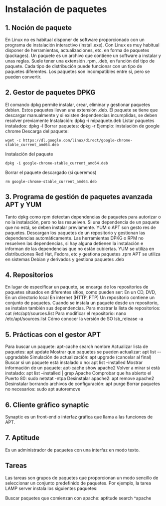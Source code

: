 
# Instalación de paquetes
## 1. Noción de paquete
En Linux no es habitual disponer de software proporcionado con un programa de instalación interactivo (install.exe). Con Linux es muy habitual disponer de herramientas, actualizaciones, etc. en forma de paquetes (packages). 
Un paquete es un archivo que contiene un software a instalar y unas reglas. Suele tener una extensión .rpm, .deb, en función del tipo de paquete. Cada tipo de distribución puede funcionar con un tipo de paquetes diferentes. Los paquetes son incompatibles entre sí, pero se pueden convertir.
## 2. Gestor de paquetes DPKG
El comando dpkg permite instalar, crear, eliminar y gestionar paquetes debian. Estos paquetes llevan una extensión .deb. El paquete se tiene que descargar manualmente y si existen dependencias incumplidas, se deben resolver previamente
Instalación: dpkg -i mipaquete.deb
Listar paquetes instalados: dpkg -l
Borrar paquetes: dpkg -r
Ejemplo: instalación de google chrome
Descarga del paquete: 

    wget -c https://dl.google.com/linux/direct/google-chrome-stable_current_amd64.deb
    
Instalación del paquete

    dpkg -i google-chrome-stable_current_amd64.deb
    
Borrar el paquete descargado (si queremos)

    rm google-chrome-stable_current_amd64.deb
    
## 3. Programa de gestión de paquetes avanzada APT y YUM
Tanto dpkg como rpm detectan dependencias de paquetes para autorizar o no la instalación, pero no las resuelven. Si una dependencia de un paquete que no está, se deben instalar previamente.
YUM o APT son gesto
res de paquetes. Descargan los paquetes de un repositorio y gestionan las dependencias automáticamente. Las herramientas DPKG o RPM no resuelven las dependencias, si hay alguna detienen la instalación e informan de las dependencias que no están cubiertas.
YUM se utiliza en distribuciones Red Hat, Fedora, etc y gestiona paquetes .rpm
APT se utiliza en sistemas Debian y derivados y gestiona paquetes .deb
## 4. Repositorios
En lugar de especificar un paquete, se encarga de los repositorios de paquetes situados en diferentes sitios, como pueden ser:
En un CD, DVD, 
En un directorio local
En internet (HTTP, FTP)
Un repositorio contiene un conjunto de paquetes. Cuando se instala un paquete desde un repositorio, se instalan también sus dependencias.
Para mostrar la lista de repositorios: cat /etc/apt/sources.list
Para modificar el repositorio: nano /etc/apt/sources.list
Cómo conocer la versión de SO
lsb_release -a
## 5. Prácticas con el gestor APT
Para buscar un paquete: apt-cache search nombre
Actualizar lista de paquetes: apt update
Mostrar que paquetes se pueden actualizar: apt list --upgradable
Simulación de actualización: apt upgrade (cancelar al final)
Buscar si un paquete està instalado o no: apt list –installed
Mostrar información de un paquete: apt-cache show apache2
Volver a mirar si està instalado: apt list –installed | grep Apache
Comprobar que ha abierto el Puerto 80: sudo netstat -ntpa
Desinstalar apache2: apt remove apache2
Desinstalar borrando archivos de configuración: apt purge
Borrar paquetes no necesarios: sudo apt autoremove
## 6. Cliente gráfico synaptic
Synaptic es un front-end o interfaz gráfica que llama a las funciones de APT.
## 7. Aptitude
Es un administrador de paquetes con una interfaz en modo texto.

## Tareas
Las tareas son grupos de paquetes que proporcionan un modo sencillo de seleccionar un conjunto predefinido de paquetes.
Por ejemplo, la tarea LAMP server instala los siguientes paquetes:

Buscar paquetes que comienzan con apache:
aptitude search ^apache
